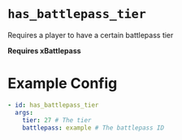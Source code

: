 # `has_battlepass_tier`

Requires a player to have a certain battlepass tier

**Requires xBattlepass**
# Example Config
```yaml
- id: has_battlepass_tier
  args:
    tier: 27 # The tier
    battlepass: example # The battlepass ID
```
